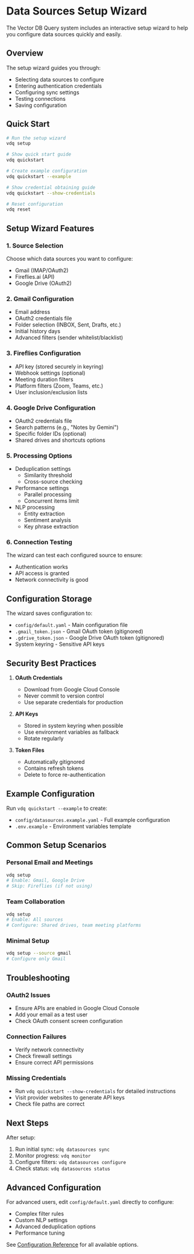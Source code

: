 # Data Sources Setup Wizard

The Vector DB Query system includes an interactive setup wizard to help you configure data sources quickly and easily.

## Overview

The setup wizard guides you through:
- Selecting data sources to configure
- Entering authentication credentials
- Configuring sync settings
- Testing connections
- Saving configuration

## Quick Start

```bash
# Run the setup wizard
vdq setup

# Show quick start guide
vdq quickstart

# Create example configuration
vdq quickstart --example

# Show credential obtaining guide
vdq quickstart --show-credentials

# Reset configuration
vdq reset
```

## Setup Wizard Features

### 1. Source Selection
Choose which data sources you want to configure:
- Gmail (IMAP/OAuth2)
- Fireflies.ai (API)
- Google Drive (OAuth2)

### 2. Gmail Configuration
- Email address
- OAuth2 credentials file
- Folder selection (INBOX, Sent, Drafts, etc.)
- Initial history days
- Advanced filters (sender whitelist/blacklist)

### 3. Fireflies Configuration
- API key (stored securely in keyring)
- Webhook settings (optional)
- Meeting duration filters
- Platform filters (Zoom, Teams, etc.)
- User inclusion/exclusion lists

### 4. Google Drive Configuration
- OAuth2 credentials file
- Search patterns (e.g., "Notes by Gemini")
- Specific folder IDs (optional)
- Shared drives and shortcuts options

### 5. Processing Options
- Deduplication settings
  - Similarity threshold
  - Cross-source checking
- Performance settings
  - Parallel processing
  - Concurrent items limit
- NLP processing
  - Entity extraction
  - Sentiment analysis
  - Key phrase extraction

### 6. Connection Testing
The wizard can test each configured source to ensure:
- Authentication works
- API access is granted
- Network connectivity is good

## Configuration Storage

The wizard saves configuration to:
- `config/default.yaml` - Main configuration file
- `.gmail_token.json` - Gmail OAuth token (gitignored)
- `.gdrive_token.json` - Google Drive OAuth token (gitignored)
- System keyring - Sensitive API keys

## Security Best Practices

1. **OAuth Credentials**
   - Download from Google Cloud Console
   - Never commit to version control
   - Use separate credentials for production

2. **API Keys**
   - Stored in system keyring when possible
   - Use environment variables as fallback
   - Rotate regularly

3. **Token Files**
   - Automatically gitignored
   - Contains refresh tokens
   - Delete to force re-authentication

## Example Configuration

Run `vdq quickstart --example` to create:
- `config/datasources.example.yaml` - Full example configuration
- `.env.example` - Environment variables template

## Common Setup Scenarios

### Personal Email and Meetings
```bash
vdq setup
# Enable: Gmail, Google Drive
# Skip: Fireflies (if not using)
```

### Team Collaboration
```bash
vdq setup
# Enable: All sources
# Configure: Shared drives, team meeting platforms
```

### Minimal Setup
```bash
vdq setup --source gmail
# Configure only Gmail
```

## Troubleshooting

### OAuth2 Issues
- Ensure APIs are enabled in Google Cloud Console
- Add your email as a test user
- Check OAuth consent screen configuration

### Connection Failures
- Verify network connectivity
- Check firewall settings
- Ensure correct API permissions

### Missing Credentials
- Run `vdq quickstart --show-credentials` for detailed instructions
- Visit provider websites to generate API keys
- Check file paths are correct

## Next Steps

After setup:
1. Run initial sync: `vdq datasources sync`
2. Monitor progress: `vdq monitor`
3. Configure filters: `vdq datasources configure`
4. Check status: `vdq datasources status`

## Advanced Configuration

For advanced users, edit `config/default.yaml` directly to configure:
- Complex filter rules
- Custom NLP settings
- Advanced deduplication options
- Performance tuning

See [Configuration Reference](configuration.md) for all available options.